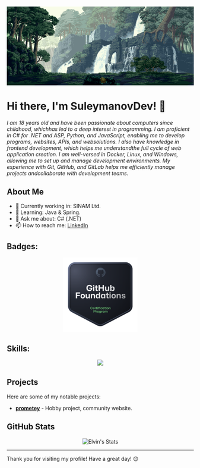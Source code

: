 <p><img align="center" alt="gif" width="1080" src="https://github.com/suleymanovdev/suleymanovdev/blob/main/wall.gif"/></p>

# Hi there, I'm SuleymanovDev! 👋

*I am 18 years old and have been passionate about computers since childhood, whichhas led to a deep interest in programming. I am proficient in C# for .NET and ASP, Python, and JavaScript, enabling me to develop programs, websites, APIs, and websolutions. I also have knowledge in frontend development, which helps me understandthe full cycle of web application creation. I am well-versed in Docker, Linux, and Windows, allowing me to set up and manage development environments. My experience with Git, GitHub, and GitLab helps me efficiently manage projects andcollaborate with development teams.*

## About Me

- 🔭 Currently working in: SINAM Ltd.
- 🌱 Learning: Java & Spring.
- 💬 Ask me about: C# (.NET)
- 📫 How to reach me: [LinkedIn](https://www.linkedin.com/in/suleymanov-elvin/)

## Badges:

<p align="center">
  <a href="https://www.credly.com/badges/0dc7bd5e-e1d4-44fa-8b74-9c08b757acf8">
    <img src="https://github.com/suleymanovdev/suleymanovdev/blob/main/github-foundations.png" width="200"/>
  </a>
</p>

## Skills:

<p align="center">
  <img src="https://skillicons.dev/icons?i=git,linux,docker,azure,cpp,cs,java,dotnet,spring,ts,js,react,python,mongodb,postgresql,mysql,firebase" width="1000"/>
</p>

## Projects

Here are some of my notable projects:

- **[prometey](https://github.com/suleymanovdev/prometey)** - Hobby project, community website.

## GitHub Stats

<p align="center">
  <img align="center" alt="Elvin's Stats" src="https://github-readme-stats.vercel.app/api?username=suleymanovdev&show_icons=true&theme=dark">
</p>

---

Thank you for visiting my profile! Have a great day! 😊

